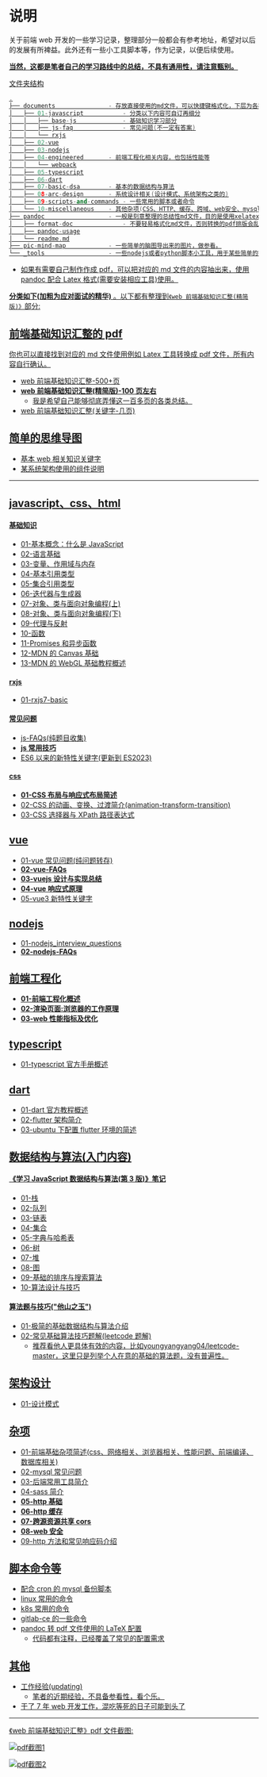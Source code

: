 # 说明

关于前端 web 开发的一些学习记录，整理部分一般都会有参考地址，希望对以后的发展有所裨益。此外还有一些小工具脚本等，作为记录，以便后续使用。

**<u>当然，这都是笔者自己的学习路线中的总结，不具有通用性，请注意甄别。<u>**

文件夹结构

```cc
.
├── documents               - 存放直接使用的md文件，可以快捷键格式化，下层为各种主题的分类
│   ├── 01-javascript           - 分类以下内容可自订再细分
│   │   ├── base-js             - 基础知识学习部分
│   │   ├── js-faq              - 常见问题(不一定有答案)
│   │   └── rxjs
│   ├── 02-vue
│   ├── 03-nodejs
│   ├── 04-engineered       - 前端工程化相关内容，也包括性能等
│   │   └── webpack
│   ├── 05-typescript
│   ├── 06-dart
│   ├── 07-basic-dsa        - 基本的数据结构与算法
│   ├── 08-arc-design       - 系统设计相关(设计模式、系统架构之类的)
│   ├── 09-scripts-and-commands - 一些常用的脚本或者命令
│   └── 10-miscellaneous    - 其他杂项(CSS、HTTP、缓存、跨域、web安全、mysql基础、一些后台工具介绍等……)
├── pandoc                  - 一般是刻意整理的总结性md文件，目的是使用xelatex转成指定格式的pdf
│   ├── format-doc              - 不要轻易格式化md文件，否则转换的pdf排版会乱
│   ├── pandoc-usage
│   └── readme.md
├── pic-mind-map            - 一些简单的脑图导出来的图片，做参看。
└── _tools                  - 一些nodejs或者python脚本小工具，用于某些简单的需求
```

- 如果有需要自己制作作成 pdf，可以把对应的 md 文件的内容抽出来，使用 pandoc 配合 Latex 格式(需要安装相应工具)使用。

**分类如下(加粗为应对面试的精华)** 。以下都有整理到`《web 前端基础知识汇整(精简版)》`部分:

## 前端基础知识汇整的 pdf

你也可以直接找到对应的 md 文件使用例如 Latex 工具转换成 pdf 文件，所有内容自行确认。

- [web 前端基础知识汇整-500+页](pandoc/format-doc/pandoc-pdf/01-pandoc-form-js-web-base-20230516.pdf)
- **[web 前端基础知识汇整(精简版)-100 页左右](pandoc/format-doc/pandoc-pdf/02-pandoc-print-js-web-base-20230516.pdf)**
  - 我是希望自己能够彻底弄懂这一百多页的各类总结。
- [web 前端基础知识汇整(关键字-几页)](pandoc/format-doc/pandoc-pdf/03-pandoc-print-js-web-base-keyword-20230516.pdf)

## 简单的思维导图

- [基本 web 相关知识关键字 ](pic-mind-map/基本web相关知识关键字map.png)
- [某系统架构使用的组件说明](pic-mind-map/某系统架构使用的组件说明.png)

---

## javascript、css、html

#### 基础知识

- [01-基本概念：什么是 JavaScript](documents/01-javascript/base-js/01、基本概念：什么是JavaScript.md)
- [02-语言基础](documents/01-javascript/base-js/02、语言基础.md)
- [03-变量、作用域与内存](documents/01-javascript/base-js/03、变量、作用域与内存.md)
- [04-基本引用类型](documents/01-javascript/base-js/04、基本引用类型.md)
- [05-集合引用类型](documents/01-javascript/base-js/05、集合引用类型.md)
- [06-迭代器与生成器](documents/01-javascript/base-js/06、迭代器与生成器.md)
- [07-对象、类与面向对象编程(上)](<documents/01-javascript/base-js/07、对象、类与面向对象编程(上).md>)
- [08-对象、类与面向对象编程(下)](<documents/01-javascript/base-js/08、对象、类与面向对象编程(下).md>)
- [09-代理与反射](documents/01-javascript/base-js/09、代理与反射.md)
- [10-函数](documents/01-javascript/base-js/10、函数.md)
- [11-Promises 和异步函数](documents/01-javascript/base-js/11、Promises和异步函数.md)
- [12-MDN 的 Canvas 基础](documents/01-javascript/base-js/12、MDN的Canvas基础.md)
- [13-MDN 的 WebGL 基础教程概述](documents/01-javascript/base-js/13、MDN的WebGL基础教程概述.md)

#### rxjs

- [01-rxjs7-basic](documents/01-javascript/rxjs/01-rxjs7-basic.md)

#### 常见问题

- [js-FAQs(纯题目收集)](documents/01-javascript/js-faq/readme.md)
- **[js 常用技巧](documents/01-javascript/js-faq/03-javascript-tricks.md)**
- [ES6 以来的新特性关键字(更新到 ES2023)](documents/01-javascript/js-faq/04-es6-new-features.md)

#### css

- **[01-CSS 布局与响应式布局简述](documents/01-javascript/_css-part/01-CSS布局与响应式布局简述.md)**
- [02-CSS 的动画、变换、过渡简介(animation-transform-transition)](documents/01-javascript/_css-part/02-CSS-animation-transform-transition.md)
- [03-CSS 选择器与 XPath 路径表达式](documents/01-javascript/_css-part/03-CSS选择器和XPath路径表达式.md)

## vue

- [01-vue 常见问题(纯问题转存)](documents/02-vue/01-vue-faq.md)
- **[02-vue-FAQs](documents/02-vue/02-vue-simplification-FAQs.md)**
- **[03-vuejs 设计与实现总结](documents/02-vue/03-vuejs设计与实现总结.md)**
- **[04-vue 响应式原理](documents/02-vue/04-vue响应式原理.md)**
- [05-vue3 新特性关键字](documents/02-vue/05-vue3-new-features.md)

## nodejs

- [01-nodejs_interview_questions](documents/03-nodejs/01-nodejs_interview_questions_en-cn.md)
- **[02-nodejs-FAQs](documents/03-nodejs/02-node-faq.md)**

## 前端工程化

- **[01-前端工程化概述](documents/04-engineered/01-frontend-engineered-overview.md)**
- **[02-渲染页面:浏览器的工作原理](documents/04-engineered/02-渲染页面:浏览器的工作原理.md)**
- **[03-web 性能指标及优化](documents/04-engineered/03-web性能指标及优化.md)**

## typescript

- [01-typescript 官方手册概述](documents/05-typescript/01-typescript-handbook概述.md)

## dart

- [01-dart 官方教程概述](documents/06-dart/01-dart-language-tour.md)
- [02-flutter 架构简介](documents/06-dart/02-flutter-resource.md)
- [03-ubuntu 下配置 flutter 环境的简述](documents/06-dart/03-flutter-config-andsome.md)

## 数据结构与算法(入门内容)

#### 《学习 JavaScript 数据结构与算法(第 3 版)》笔记

- [01-栈](documents/07-basic-dsa/learning-js-dsa-3th/01、Stack.md)
- [02-队列](documents/07-basic-dsa/learning-js-dsa-3th/02、Queue.md)
- [03-链表](documents/07-basic-dsa/learning-js-dsa-3th/03、LinkedList.md)
- [04-集合](documents/07-basic-dsa/learning-js-dsa-3th/04、Set.md)
- [05-字典与哈希表](documents/07-basic-dsa/learning-js-dsa-3th/05、DictionaryAndHashTable.md)
- [06-树](documents/07-basic-dsa/learning-js-dsa-3th/06、Tree.md)
- [07-堆](documents/07-basic-dsa/learning-js-dsa-3th/07、Heap.md)
- [08-图](documents/07-basic-dsa/learning-js-dsa-3th/08、Graph.md)
- [09-基础的排序与搜索算法](documents/07-basic-dsa/learning-js-dsa-3th/09、SortingAndSearchingAlgorithms.md)
- [10-算法设计与技巧](documents/07-basic-dsa/learning-js-dsa-3th/10、AlgorithmDesignAndTechniques.md)

#### 算法题与技巧("他山之玉")

- [01-极简的基础数据结构与算法介绍](documents/07-basic-dsa/01-simplified-dsa-dp.md)
- [02-常见基础算法技巧题解(leetcode 题解)](documents/07-basic-dsa/02-simplified-simple-aps.md)
  - 推荐看他人更具体有效的内容，比如[youngyangyang04/leetcode-master](https://github.com/youngyangyang04/leetcode-master)，这里只是列举个人在意的基础的算法题，没有普遍性。

## 架构设计

- [01-设计模式](documents/08-arc-design/01-design-patterns.md)

## 杂项

- [01-前端基础杂项简述(css、网络相关、浏览器相关、性能问题、前端编译、数据库相关)](documents/10-miscellaneous/01-other-web-faq.md)
- [02-mysql 常见问题](documents/10-miscellaneous/02-mysql-faq.md)
- [03-后端常用工具简介](documents/10-miscellaneous/03-backend-common-tools.md)
- [04-sass 简介](documents/10-miscellaneous/04-sass-overview.md)
- **[05-http 基础](documents/10-miscellaneous/05-http-basic.md)**
- **[06-http 缓存](documents/10-miscellaneous/06-http-cache.md)**
- **[07-跨源资源共享 cors](documents/10-miscellaneous/07-cors.md)**
- **[08-web 安全](documents/10-miscellaneous/08-web-secure.md)**
- [09-http 方法和常见响应码介绍](documents/10-miscellaneous/09-http-methods.md)

## 脚本命令等

- [配合 cron 的 mysql 备份脚本](documents/09-scripts-and-commands/scripts/mysqlbak.sh)
- [linux 常用的命令](documents/09-scripts-and-commands/commands/linux-command.md)
- [k8s 常用的命令](documents/09-scripts-and-commands/commands/k8s-command.md)
- [gitlab-ce 的一些命令](documents/09-scripts-and-commands/configs/gitlab-ce-simple-usage.md)
- [pandoc 转 pdf 文件使用的 LaTeX 配置](pandoc/pandoc-usage/form.tex)
  - 代码都有注释，已经覆盖了常见的配置需求

## 其他

- [工作经验(updating)](pandoc/format-doc/work-ex-just-read-updating.md)
  - 笔者的近期经验，不具备参看性，看个乐。
- [干了 7 年 web 开发工作，混吃等死的日子可能到头了](documents/11-others/web-development-work-experience-summary.md)

---

《web 前端基础知识汇整》pdf 文件截图:

![pdf截图1](pandoc/format-doc/pictures/pdf-screenshots-1.png)

![pdf截图2](pandoc/format-doc/pictures/pdf-screenshots-2.png)
